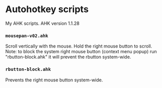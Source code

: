 # Autohotkey scripts
My AHK scripts. AHK version 1.1.28
### ` mousepan-v02.ahk `
Scroll vertically with the mouse. Hold the right mouse button to scroll.  
Note: to block the system right mouse button (context menu popup) run "rbutton-block.ahk" 
it will prevent the rbutton system-wide.
### ` rbutton-block.ahk `
Prevents the right mouse button system-wide.
